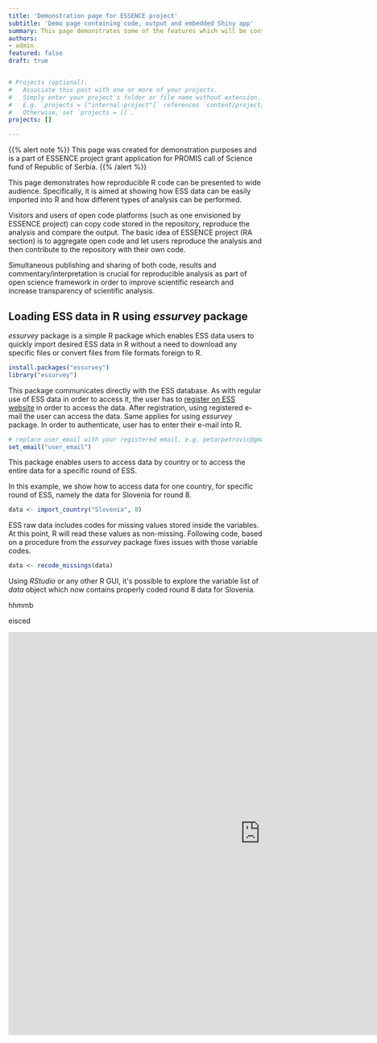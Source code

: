 ```yaml
---
title: 'Demonstration page for ESSENCE project'
subtitle: 'Demo page containing code, output and embedded Shiny app'
summary: This page demonstrates some of the features which will be contained in open access reproducible code which will be part of ESSENCE project website.
authors:
- admin
featured: false
draft: true


# Projects (optional).
#   Associate this post with one or more of your projects.
#   Simply enter your project's folder or file name without extension.
#   E.g. `projects = ["internal-project"]` references `content/project/deep-learning/index.md`.
#   Otherwise, set `projects = []`.
projects: []

---
```


{{% alert note %}}
This page was created for demonstration purposes and is a part of ESSENCE project grant application for PROMIS call of Science fund of Republic of Serbia.
{{% /alert %}}

This page demonstrates how reproducible R code can be presented to wide audience. Specifically, it is aimed at showing how ESS data can be easily imported into R and how different types of analysis can be performed. 

Visitors and users of open code platforms (such as one envisioned by ESSENCE project) can copy code stored in the repository, reproduce the analysis and compare the output. The basic idea of ESSENCE project (RA section) is to aggregate open code and let users reproduce the analysis and then contribute to the repository with their own code.

Simultaneous publishing and sharing of both code, results and commentary/interpretation is crucial for reproducible analysis as part of open science framework in order to improve scientific research and increase transparency of scientific analysis.

## Loading ESS data in R using *essurvey* package

*essurvey* package is a simple R package which enables ESS data users to quickly import desired ESS data in R without a need to download any specific files or convert files from file formats foreign to R.

```r
install.packages("essurvey")
library("essurvey")
```

This package communicates directly with the ESS database. As with regular use of ESS data in order to access it, the user has to [register on ESS website](https://www.europeansocialsurvey.org/user/new) in order to access the data. After registration, using registered e-mail the user can access the data. Same applies for using *essurvey* package. In order to authenticate, user has to enter their e-mail into R.

```r
# replace user_email with your registered email, e.g. petarpetrovic@gmail.com
set_email("user_email")
```

This package enables users to access data by country or to access the entire data for a specific round of ESS.

In this example, we show how to access data for one country, for specific round of ESS, namely the data for Slovenia for round 8.

```r
data <- import_country("Slovenia", 8)
```

ESS raw data includes codes for missing values stored inside the variables. At this point, R will read these values as non-missing. Following code, based on a procedure from the *essurvey* package fixes issues with those variable codes.

```r
data <- recode_missings(data)
```

Using *RStudio* or any other R GUI, it's possible to explore the variable list of *data* object which now contains properly coded round 8 data for Slovenia.

hhmmb

eisced

<iframe src="https://atomasevic.shinyapps.io/essence-shiny/" style="border:none;width:1000px;height:800px;"></iframe>